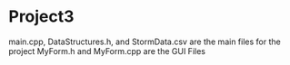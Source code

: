 # Project3

main.cpp, DataStructures.h, and StormData.csv are the main files for the project
MyForm.h and MyForm.cpp are the GUI Files
